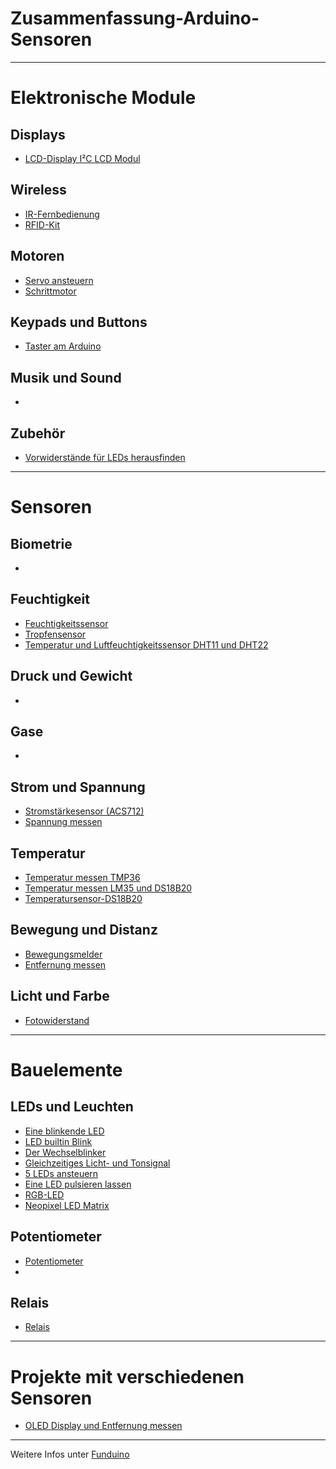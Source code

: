 # Zusammenfassung-Arduino-Sensoren

--------------------------------------
# Elektronische Module

## Displays
- [LCD-Display I²C LCD Modul](https://github.com/Linu-Tec/LCD-Display)
## Wireless
- [IR-Fernbedienung](https://github.com/Linu-Tec/Fernbedienung)
- [RFID-Kit](https://github.com/Linu-Tec/RFID-Kit)
## Motoren
- [Servo ansteuern](https://github.com/Linu-Tec/Servo-ansteuern)
- [Schrittmotor](https://github.com/Linu-Tec/Schrittmotor)
## Keypads und Buttons
- [Taster am Arduino](https://github.com/Linu-Tec/Taster-am-Arduino)
## Musik und Sound
- []()
## Zubehör
- [Vorwiderstände für LEDs herausfinden](https://github.com/Linu-Tec/Widerstaende)



--------------------------------------
# Sensoren


## Biometrie
- []()
## Feuchtigkeit
- [Feuchtigkeitssensor](https://github.com/Linu-Tec/Feuchtigkeitssensor)
- [Tropfensensor](https://github.com/Linu-Tec/Tropfensensor)
- [Temperatur und Luftfeuchtigkeitssensor DHT11 und DHT22](https://github.com/Linu-Tec/Temperatur-und-Luftfeuchtigkeitssensor-DHT11-und-DHT22)
## Druck und Gewicht
- []()
## Gase
- []()
## Strom und Spannung
- [Stromstärkesensor (ACS712)](https://github.com/Linu-Tec/Stromstaerkesensor-ACS712)
- [Spannung messen](https://github.com/Linu-Tec/Spannung-messen)
## Temperatur
- [Temperatur messen TMP36](https://github.com/Linu-Tec/Temperatur-messen)
- [Temperatur messen LM35 und DS18B20](https://github.com/Linu-Tec/Temperatur-messen-Zusatz)
- [Temperatursensor-DS18B20](https://github.com/Linu-Tec/Temperatursensor-DS18B20)
## Bewegung und Distanz
- [Bewegungsmelder](https://github.com/Linu-Tec/Bewegungsmelder)
- [Entfernung messen](https://github.com/Linu-Tec/Entfernung-messen)
## Licht und Farbe
- [Fotowiderstand](https://github.com/Linu-Tec/Fotowiderstand)



--------------------------------------
# Bauelemente


## LEDs und Leuchten
- [Eine blinkende LED](https://github.com/Linu-Tec/Eine-blinkende-LED)
- [LED builtin Blink](https://github.com/Linu-Tec/Arduino-LED-builtin-Blink-)
- [Der Wechselblinker](https://github.com/Linu-Tec/Der-Wechselblinker)
- [Gleichzeitiges Licht- und Tonsignal](https://github.com/Linu-Tec/Gleichzeitiges-Licht--und-Tonsignal)
- [5 LEDs ansteuern](https://github.com/Linu-Tec/Arduino-5-LEDs-ansteuern)
- [Eine LED pulsieren lassen](https://github.com/Linu-Tec/Eine-LED-pulsieren-lassen)
- [RGB-LED](https://github.com/Linu-Tec/RGB-LED)
- [Neopixel LED Matrix](https://github.com/Linu-Tec/Neopixel-LED-Matrix)
## Potentiometer
- [Potentiometer](https://github.com/Linu-Tec/Potentiometer)
- []()
## Relais
- [Relais](https://github.com/Linu-Tec/Relais)


--------------------------------------
# Projekte mit verschiedenen Sensoren
- [OLED Display und Entfernung messen](https://github.com/Linu-Tec/OLED-Display-und-Entfernung-messen)



--------------------------------------
Weitere Infos unter [Funduino](https://funduino.de/)
